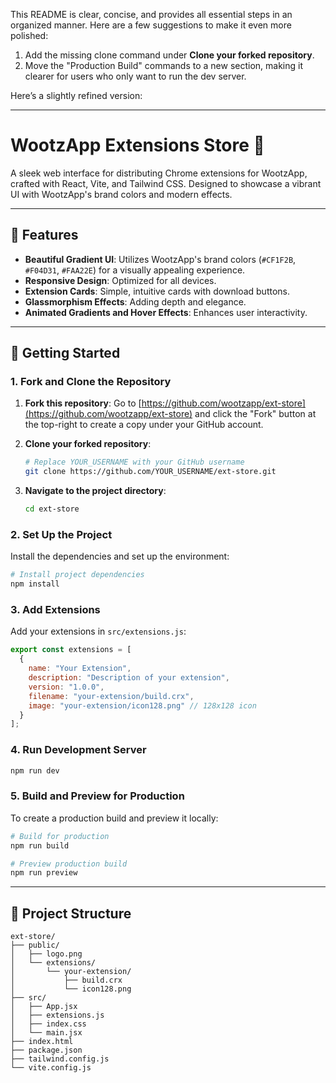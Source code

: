 This README is clear, concise, and provides all essential steps in an organized manner. Here are a few suggestions to make it even more polished:

1. Add the missing clone command under **Clone your forked repository**.
2. Move the "Production Build" commands to a new section, making it clearer for users who only want to run the dev server.

Here’s a slightly refined version:

---

# WootzApp Extensions Store 🚀

A sleek web interface for distributing Chrome extensions for WootzApp, crafted with React, Vite, and Tailwind CSS. Designed to showcase a vibrant UI with WootzApp's brand colors and modern effects.

---

## 🌈 Features

- **Beautiful Gradient UI**: Utilizes WootzApp's brand colors (`#CF1F2B`, `#F04D31`, `#FAA22E`) for a visually appealing experience.
- **Responsive Design**: Optimized for all devices.
- **Extension Cards**: Simple, intuitive cards with download buttons.
- **Glassmorphism Effects**: Adding depth and elegance.
- **Animated Gradients and Hover Effects**: Enhances user interactivity.

---

## 🚀 Getting Started

### 1. Fork and Clone the Repository

1. **Fork this repository**: Go to [https://github.com/wootzapp/ext-store](https://github.com/wootzapp/ext-store) and click the "Fork" button at the top-right to create a copy under your GitHub account.

2. **Clone your forked repository**:

   ```bash
   # Replace YOUR_USERNAME with your GitHub username
   git clone https://github.com/YOUR_USERNAME/ext-store.git
   ```

3. **Navigate to the project directory**:

   ```bash
   cd ext-store
   ```

### 2. Set Up the Project

Install the dependencies and set up the environment:

```bash
# Install project dependencies
npm install
```

### 3. Add Extensions

Add your extensions in `src/extensions.js`:

```javascript
export const extensions = [
  {
    name: "Your Extension",
    description: "Description of your extension",
    version: "1.0.0",
    filename: "your-extension/build.crx",
    image: "your-extension/icon128.png" // 128x128 icon
  }
];
```

### 4. Run Development Server

```bash
npm run dev
```

### 5. Build and Preview for Production

To create a production build and preview it locally:

```bash
# Build for production
npm run build

# Preview production build
npm run preview
```

---

## 📂 Project Structure

```plaintext
ext-store/
├── public/
│   ├── logo.png
│   └── extensions/
│       └── your-extension/
│           ├── build.crx
│           └── icon128.png
├── src/
│   ├── App.jsx
│   ├── extensions.js
│   ├── index.css
│   └── main.jsx
├── index.html
├── package.json
├── tailwind.config.js
└── vite.config.js
```